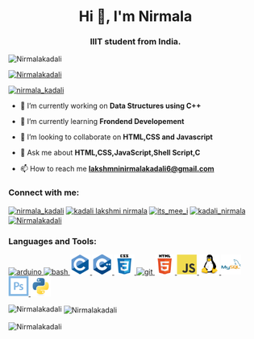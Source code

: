<h1 align="center">Hi 👋, I'm Nirmala</h1>
<h3 align="center">IIIT student from India.</h3>

<p align="left"> <img src="https://komarev.com/ghpvc/?username=Nirmalakadali&label=Profile%20views&color=0e75b6&style=flat" alt="Nirmalakadali" /> </p>

<p align="left"> <a href="https://github.com/ryo-ma/github-profile-trophy"><img src="https://github-profile-trophy.vercel.app/?username=Nirmalakadali" alt="Nirmalakadali" /></a> </p>

<p align="left"> <a href="https://twitter.com/nirmala_kadali" target="blank"><img src="https://img.shields.io/twitter/follow/nirmala_kadali?logo=twitter&style=for-the-badge" alt="nirmala_kadali" /></a> </p>

- 🔭 I’m currently working on **Data Structures using C++**

- 🌱 I’m currently learning **Frondend Developement**

- 👯 I’m looking to collaborate on **HTML,CSS and Javascript**

- 💬 Ask me about **HTML,CSS,JavaScript,Shell Script,C**

- 📫 How to reach me **lakshmninirmalakadali6@gmail.com**

<h3 align="left">Connect with me:</h3>
<p align="left">
<a href="https://twitter.com/nirmala_kadali" target="blank"><img align="center" src="https://raw.githubusercontent.com/rahuldkjain/github-profile-readme-generator/master/src/images/icons/Social/twitter.svg" alt="nirmala_kadali" height="30" width="40" /></a>
<a href="https://stackoverflow.com/users/kadali lakshmi nirmala" target="blank"><img align="center" src="https://raw.githubusercontent.com/rahuldkjain/github-profile-readme-generator/master/src/images/icons/Social/stack-overflow.svg" alt="kadali lakshmi nirmala" height="30" width="40" /></a>
<a href="https://instagram.com/its_mee_i" target="blank"><img align="center" src="https://raw.githubusercontent.com/rahuldkjain/github-profile-readme-generator/master/src/images/icons/Social/instagram.svg" alt="its_mee_i" height="30" width="40" /></a>
<a href="https://www.codechef.com/users/kadali_nirmala" target="blank"><img align="center" src="https://cdn.jsdelivr.net/npm/simple-icons@3.1.0/icons/codechef.svg" alt="kadali_nirmala" height="30" width="40" /></a>
<a href="https://codeforces.com/profile/Nirmalakadali" target="blank"><img align="center" src="https://raw.githubusercontent.com/rahuldkjain/github-profile-readme-generator/master/src/images/icons/Social/codeforces.svg" alt="Nirmalakadali" height="30" width="40" /></a>
</p>

<h3 align="left">Languages and Tools:</h3>
<p align="left"> <a href="https://www.arduino.cc/" target="_blank" rel="noreferrer"> <img src="https://cdn.worldvectorlogo.com/logos/arduino-1.svg" alt="arduino" width="40" height="40"/> </a> <a href="https://www.gnu.org/software/bash/" target="_blank" rel="noreferrer"> <img src="https://www.vectorlogo.zone/logos/gnu_bash/gnu_bash-icon.svg" alt="bash" width="40" height="40"/> </a> <a href="https://www.cprogramming.com/" target="_blank" rel="noreferrer"> <img src="https://raw.githubusercontent.com/devicons/devicon/master/icons/c/c-original.svg" alt="c" width="40" height="40"/> </a> <a href="https://www.w3schools.com/cpp/" target="_blank" rel="noreferrer"> <img src="https://raw.githubusercontent.com/devicons/devicon/master/icons/cplusplus/cplusplus-original.svg" alt="cplusplus" width="40" height="40"/> </a> <a href="https://www.w3schools.com/css/" target="_blank" rel="noreferrer"> <img src="https://raw.githubusercontent.com/devicons/devicon/master/icons/css3/css3-original-wordmark.svg" alt="css3" width="40" height="40"/> </a> <a href="https://git-scm.com/" target="_blank" rel="noreferrer"> <img src="https://www.vectorlogo.zone/logos/git-scm/git-scm-icon.svg" alt="git" width="40" height="40"/> </a> <a href="https://www.w3.org/html/" target="_blank" rel="noreferrer"> <img src="https://raw.githubusercontent.com/devicons/devicon/master/icons/html5/html5-original-wordmark.svg" alt="html5" width="40" height="40"/> </a> <a href="https://developer.mozilla.org/en-US/docs/Web/JavaScript" target="_blank" rel="noreferrer"> <img src="https://raw.githubusercontent.com/devicons/devicon/master/icons/javascript/javascript-original.svg" alt="javascript" width="40" height="40"/> </a> <a href="https://www.linux.org/" target="_blank" rel="noreferrer"> <img src="https://raw.githubusercontent.com/devicons/devicon/master/icons/linux/linux-original.svg" alt="linux" width="40" height="40"/> </a> <a href="https://www.mysql.com/" target="_blank" rel="noreferrer"> <img src="https://raw.githubusercontent.com/devicons/devicon/master/icons/mysql/mysql-original-wordmark.svg" alt="mysql" width="40" height="40"/> </a> <a href="https://www.photoshop.com/en" target="_blank" rel="noreferrer"> <img src="https://raw.githubusercontent.com/devicons/devicon/master/icons/photoshop/photoshop-line.svg" alt="photoshop" width="40" height="40"/> </a> <a href="https://www.python.org" target="_blank" rel="noreferrer"> <img src="https://raw.githubusercontent.com/devicons/devicon/master/icons/python/python-original.svg" alt="python" width="40" height="40"/> </a> </p>

<p><img align="left" src="https://github-readme-stats.vercel.app/api/top-langs?username=Nirmalakadali&show_icons=true&locale=en&layout=compact" alt="Nirmalakadali" /></p>

<p>&nbsp;<img align="center" src="https://github-readme-stats.vercel.app/api?username=Nirmalakadali&show_icons=true&locale=en" alt="Nirmalakadali" /></p>

<p><img align="center" src="https://github-readme-streak-stats.herokuapp.com/?user=Nirmalakadali&" alt="Nirmalakadali" /></p>
